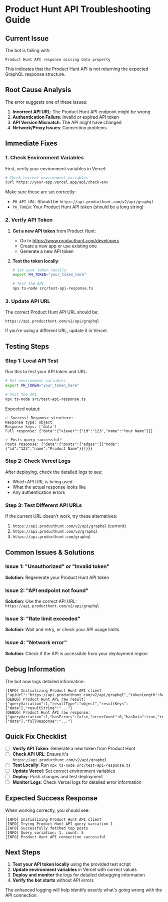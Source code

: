 # Product Hunt API Troubleshooting Guide

## Current Issue

The bot is failing with:
```
Product Hunt API response missing data property
```

This indicates that the Product Hunt API is not returning the expected GraphQL response structure.

## Root Cause Analysis

The error suggests one of these issues:

1. **Incorrect API URL**: The Product Hunt API endpoint might be wrong
2. **Authentication Failure**: Invalid or expired API token
3. **API Version Mismatch**: The API might have changed
4. **Network/Proxy Issues**: Connection problems

## Immediate Fixes

### 1. Check Environment Variables

First, verify your environment variables in Vercel:

```bash
# Check current environment variables
curl https://your-app.vercel.app/api/check-env
```

Make sure these are set correctly:
- `PH_API_URL`: Should be `https://api.producthunt.com/v2/api/graphql`
- `PH_TOKEN`: Your Product Hunt API token (should be a long string)

### 2. Verify API Token

1. **Get a new API token** from Product Hunt:
   - Go to https://www.producthunt.com/developers
   - Create a new app or use existing one
   - Generate a new API token

2. **Test the token locally**:
   ```bash
   # Set your token locally
   export PH_TOKEN="your_token_here"
   
   # Test the API
   npx ts-node src/test-api-response.ts
   ```

### 3. Update API URL

The correct Product Hunt API URL should be:
```
https://api.producthunt.com/v2/api/graphql
```

If you're using a different URL, update it in Vercel.

## Testing Steps

### Step 1: Local API Test

Run this to test your API token and URL:

```bash
# Set environment variables
export PH_TOKEN="your_token_here"

# Test the API
npx ts-node src/test-api-response.ts
```

Expected output:
```
✅ Success! Response structure:
Response type: object
Response keys: ['data']
Full response: {"data":{"viewer":{"id":"123","name":"Your Name"}}}

✅ Posts query successful!
Posts response: {"data":{"posts":{"edges":[{"node":{"id":"123","name":"Product Name"}}]}}}
```

### Step 2: Check Vercel Logs

After deploying, check the detailed logs to see:
- Which API URL is being used
- What the actual response looks like
- Any authentication errors

### Step 3: Test Different API URLs

If the current URL doesn't work, try these alternatives:

1. `https://api.producthunt.com/v2/api/graphql` (current)
2. `https://api.producthunt.com/v2/graphql`
3. `https://api.producthunt.com/graphql`

## Common Issues & Solutions

### Issue 1: "Unauthorized" or "Invalid token"
**Solution**: Regenerate your Product Hunt API token

### Issue 2: "API endpoint not found"
**Solution**: Use the correct API URL: `https://api.producthunt.com/v2/api/graphql`

### Issue 3: "Rate limit exceeded"
**Solution**: Wait and retry, or check your API usage limits

### Issue 4: "Network error"
**Solution**: Check if the API is accessible from your deployment region

## Debug Information

The bot now logs detailed information:

```
[INFO] Initializing Product Hunt API client {"apiUrl":"https://api.producthunt.com/v2/api/graphql","tokenLength":64}
[DEBUG] Product Hunt API raw result: {"queryVariation":1,"resultType":"object","resultKeys":["data"],"resultString":"..."}
[DEBUG] Product Hunt API raw response: {"queryVariation":1,"hasErrors":false,"errorCount":0,"hasData":true,"responseKeys":["data"],"fullResponse":"..."}
```

## Quick Fix Checklist

- [ ] **Verify API Token**: Generate a new token from Product Hunt
- [ ] **Check API URL**: Ensure it's `https://api.producthunt.com/v2/api/graphql`
- [ ] **Test Locally**: Run `npx ts-node src/test-api-response.ts`
- [ ] **Update Vercel**: Set correct environment variables
- [ ] **Deploy**: Push changes and test deployment
- [ ] **Monitor Logs**: Check Vercel logs for detailed error information

## Expected Success Response

When working correctly, you should see:

```
[INFO] Initializing Product Hunt API client
[INFO] Trying Product Hunt API query variation 1
[INFO] Successfully fetched top posts
[INFO] Query variation: 1, count: 5
[INFO] Product Hunt API connection successful
```

## Next Steps

1. **Test your API token locally** using the provided test script
2. **Update environment variables** in Vercel with correct values
3. **Deploy and monitor** the logs for detailed debugging information
4. **Verify the bot starts** without API errors

The enhanced logging will help identify exactly what's going wrong with the API connection.
